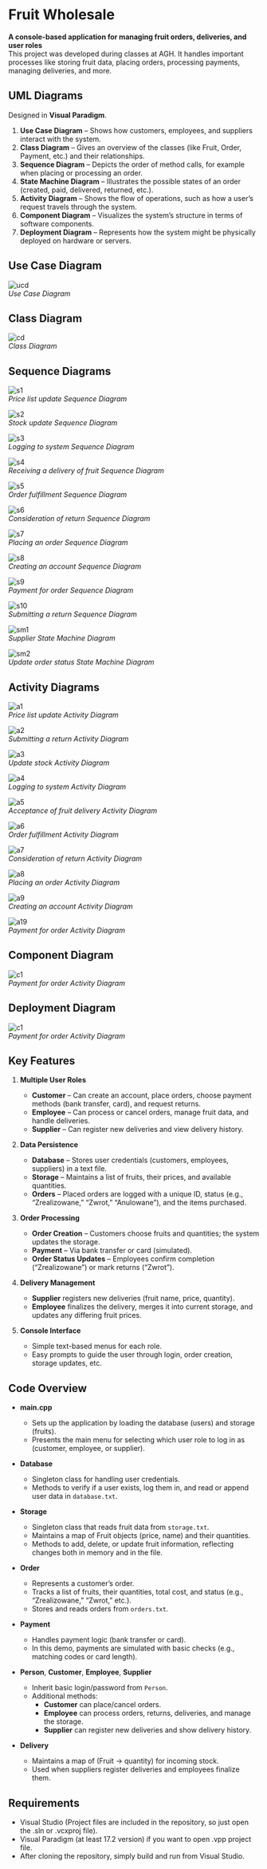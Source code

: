 # Fruit Wholesale

**A console-based application for managing fruit orders, deliveries, and user roles**  
This project was developed during classes at AGH. It handles important processes like storing fruit data, placing orders, processing payments, managing deliveries, and more.

## UML Diagrams

Designed in **Visual Paradigm**.

1. **Use Case Diagram** – Shows how customers, employees, and suppliers interact with the system.  
2. **Class Diagram** – Gives an overview of the classes (like Fruit, Order, Payment, etc.) and their relationships.  
3. **Sequence Diagram** – Depicts the order of method calls, for example when placing or processing an order.  
4. **State Machine Diagram** – Illustrates the possible states of an order (created, paid, delivered, returned, etc.).  
5. **Activity Diagram** – Shows the flow of operations, such as how a user’s request travels through the system.  
6. **Component Diagram** – Visualizes the system’s structure in terms of software components.  
7. **Deployment Diagram** – Represents how the system might be physically deployed on hardware or servers.

## Use Case Diagram
![ucd](media/ucd.png)<br>
*Use Case Diagram*<br>

## Class Diagram
![cd](media/cd.png)<br>
*Class Diagram*<br>

## Sequence Diagrams

![s1](media/s1.png)<br>
*Price list update Sequence Diagram*<br>

![s2](media/s2.png)<br>
*Stock update Sequence Diagram*<br>

![s3](media/s3.png)<br>
*Logging to system Sequence Diagram*<br>

![s4](media/s4.png)<br>
*Receiving a delivery of fruit Sequence Diagram*<br>

![s5](media/s5.png)<br>
*Order fulfillment  Sequence Diagram*<br>

![s6](media/s6.png)<br>
*Consideration of return Sequence Diagram*<br>

![s7](media/s7.png)<br>
*Placing an order Sequence Diagram*<br>

![s8](media/s8.png)<br>
*Creating an account Sequence Diagram*<br>

![s9](media/s9.png)<br>
*Payment for order Sequence Diagram*<br>

![s10](media/s10.png)<br>
*Submitting a return Sequence Diagram*<br>

![sm1](media/sm1.png)<br>
*Supplier State Machine Diagram*<br>

![sm2](media/sm2.png)<br>
*Update order status State Machine Diagram*<br>

## Activity Diagrams

![a1](media/a1.png)<br>
*Price list update Activity Diagram*<br>

![a2](media/a2.png)<br>
*Submitting a return Activity Diagram*<br>

![a3](media/a3.png)<br>
*Update stock Activity Diagram*<br>

![a4](media/a4.png)<br>
*Logging to system Activity Diagram*<br>

![a5](media/a5.png)<br>
*Acceptance of fruit delivery Activity Diagram*<br>

![a6](media/a6.png)<br>
*Order fulfillment Activity Diagram*<br>

![a7](media/a7.png)<br>
*Consideration of return Activity Diagram*<br>

![a8](media/a8.png)<br>
*Placing an order Activity Diagram*<br>

![a9](media/a9.png)<br>
*Creating an account Activity Diagram*<br>

![a19](media/a10.png)<br>
*Payment for order Activity Diagram*<br>

## Component Diagram
![c1](media/c1.png)<br>
*Payment for order Activity Diagram*<br>

## Deployment Diagram
![c1](media/d1.png)<br>
*Payment for order Activity Diagram*<br>

## Key Features

1. **Multiple User Roles**  
   - **Customer** – Can create an account, place orders, choose payment methods (bank transfer, card), and request returns.  
   - **Employee** – Can process or cancel orders, manage fruit data, and handle deliveries.  
   - **Supplier** – Can register new deliveries and view delivery history.

2. **Data Persistence**  
   - **Database** – Stores user credentials (customers, employees, suppliers) in a text file.  
   - **Storage** – Maintains a list of fruits, their prices, and available quantities.  
   - **Orders** – Placed orders are logged with a unique ID, status (e.g., “Zrealizowane,” “Zwrot,” “Anulowane”), and the items purchased.

3. **Order Processing**  
   - **Order Creation** – Customers choose fruits and quantities; the system updates the storage.  
   - **Payment** – Via bank transfer or card (simulated).  
   - **Order Status Updates** – Employees confirm completion (“Zrealizowane”) or mark returns (“Zwrot”).  

4. **Delivery Management**  
   - **Supplier** registers new deliveries (fruit name, price, quantity).  
   - **Employee** finalizes the delivery, merges it into current storage, and updates any differing fruit prices.

5. **Console Interface**  
   - Simple text-based menus for each role.  
   - Easy prompts to guide the user through login, order creation, storage updates, etc.

## Code Overview

- **main.cpp**  
  - Sets up the application by loading the database (users) and storage (fruits).  
  - Presents the main menu for selecting which user role to log in as (customer, employee, or supplier).  

- **Database**  
  - Singleton class for handling user credentials.  
  - Methods to verify if a user exists, log them in, and read or append user data in `database.txt`.

- **Storage**  
  - Singleton class that reads fruit data from `storage.txt`.  
  - Maintains a map of Fruit objects (price, name) and their quantities.  
  - Methods to add, delete, or update fruit information, reflecting changes both in memory and in the file.

- **Order**  
  - Represents a customer’s order.  
  - Tracks a list of fruits, their quantities, total cost, and status (e.g., “Zrealizowane,” “Zwrot,” etc.).  
  - Stores and reads orders from `orders.txt`.

- **Payment**  
  - Handles payment logic (bank transfer or card).  
  - In this demo, payments are simulated with basic checks (e.g., matching codes or card length).

- **Person**, **Customer**, **Employee**, **Supplier**  
  - Inherit basic login/password from `Person`.  
  - Additional methods:
    - **Customer** can place/cancel orders.  
    - **Employee** can process orders, returns, deliveries, and manage the storage.  
    - **Supplier** can register new deliveries and show delivery history.

- **Delivery**  
  - Maintains a map of (Fruit → quantity) for incoming stock.  
  - Used when suppliers register deliveries and employees finalize them.

## Requirements
- Visual Studio (Project files are included in the repository, so just open the .sln or .vcxproj file).
- Visual Paradigm (at least 17.2 version) if you want to open .vpp project file.
- After cloning the repository, simply build and run from Visual Studio.
